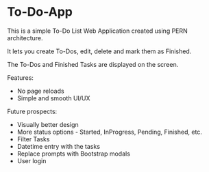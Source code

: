 # To-Do-App

This is a simple To-Do List Web Application created using PERN architecture.

It lets you create To-Dos, edit, delete and mark them as Finished.

The To-Dos and Finished Tasks are displayed on the screen.

Features:
- No page reloads
- Simple and smooth UI/UX

Future prospects:
- Visually better design
- More status options - Started, InProgress, Pending, Finished, etc.
- Filter Tasks
- Datetime entry with the tasks
- Replace prompts with Bootstrap modals
- User login

